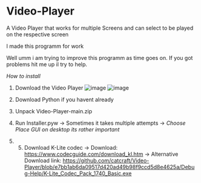 # Video-Player
A Video Player that works for multiple Screens and can select to be played on the respective screen

I made this programm for work

Well umm i am trying to improve this programm as time goes on.
If you got problems hit me up il try to help.

*How to install*
1. Download the Video Player
![image](https://user-images.githubusercontent.com/72657021/214295069-9728fc00-ded1-4824-8af8-0efb38b2a2aa.png)
![image](https://user-images.githubusercontent.com/72657021/214295094-95d2e292-4ba6-444d-975c-44d821ac4fa2.png)

2. Download Python if you havent already

3. Unpack Video-Player-main.zip

4. Run Installer.pyw -> Sometimes it takes multiple attempts
-> *Choose Place GUI on desktop its rather important*

5. 5.	Download K-Lite codec
-> Download: https://www.codecguide.com/download_kl.htm
-> Alternative Download link: https://github.com/catcraft/Video-Player/blob/e7bb1ab6da09517d420ad49b98f9ccd5d8e4625a/Debug-Help/K-Lite_Codec_Pack_1740_Basic.exe

